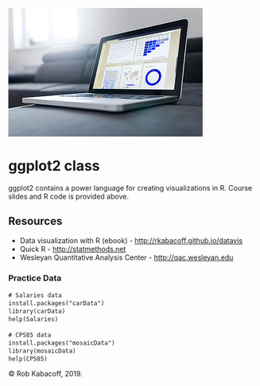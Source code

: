 ![graphs](graphs.jpg)
# ggplot2 class

<!-- badges: start -->
<!-- badges: end -->

ggplot2 contains a power language for creating visualizations in R.
Course slides and R code is provided above.

## Resources

- Data visualization with R (ebook) - http://rkabacoff.github.io/datavis
- Quick R - http://statmethods.net
- Wesleyan Quantitative Analysis Center - http://qac.wesleyan.edu


### Practice Data

```
# Salaries data
install.packages("carData")
library(carData)
help(Salaries)

# CPS85 data
install.packages("mosaicData")
library(mosaicData)
help(CPS85)
```


&copy; Rob Kabacoff, 2019.

